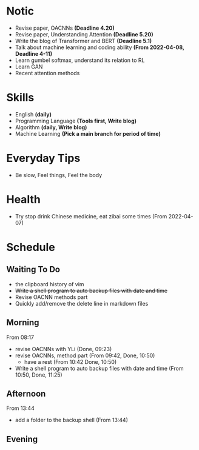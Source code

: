 # Notic

- Revise paper, OACNNs **(Deadline 4.20)**
- Revise paper, Understanding Attention **(Deadline 5.20)**
- Write the blog of Transformer and BERT **(Deadline 5.1)**
- Talk about machine learning and coding ability **(From 2022-04-08, Deadline
  4-11)**
- Learn gumbel softmax, understand its relation to RL
- Learn GAN
- Recent attention methods

# Skills

- English **(daily)**
- Programming Language **(Tools first, Write blog)**
- Algorithm **(daily, Write blog)**
- Machine Learning **(Pick a main branch for period of time)**

# Everyday Tips

- Be slow, Feel things, Feel the body

# Health

- Try stop drink Chinese medicine, eat zibai some times (From 2022-04-07)

# Schedule

## Waiting To Do

- the clipboard history of vim
- ~~Write a shell program to auto backup files with date and time~~
- Revise OACNN methods part
- Quickly add/remove the delete line in markdown files

## Morning

From 08:17

- revise OACNNs with YLi (Done, 09:23)
- revise OACNNs, method part (From 09:42, Done, 10:50)
  - have a rest (From 10:42 Done, 10:50)
- Write a shell program to auto backup files with date and time (From 10:50,
  Done, 11:25)

## Afternoon

From 13:44

- add a folder to the backup shell (From 13:44)

## Evening
